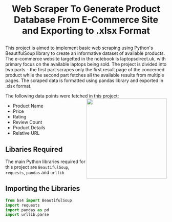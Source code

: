# <p align = "center">  Web Scraper To Generate Product Database From E-Commerce Site and Exporting to .xlsx Format </p>
This project is aimed to implement basic web scraping using Python's BeautifulSoup library to create an informative dataset of available products. The e-commerce website targetted in the notebook is laptopsdirect.uk, with primary focus on the available laptops being sold. The project is divided into two parts - the first part scrapes only the first result page of the concerned product while the second part fetches all the available results from multiple pages. The scraped data is formatted using pandas library and exported in .xlsx format.

 
 The following data points were fetched in this project:
 <img src = "https://miro.medium.com/max/512/1*nHfayfdmxAApbg84iMrJqQ.gif" align = "right" width = "250px">
 * Product Name
* Price
* Rating
* Review Count
* Product Details
* Relative URL


## Libaries Required
The main Python libraries required for this project are `BeautifulSoup`, `requests`, `pandas` and `urllib`

## Importing the Libraries
```python
from bs4 import BeautifulSoup           
import requests
import pandas as pd
import urllib.parse
```
